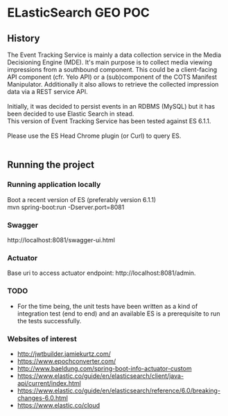 # ELasticSearch GEO POC

## History

The Event Tracking Service is mainly a data collection service in the Media Decisioning Engine (MDE).
It's main purpose is to collect media viewing impressions from a southbound component. This could be a client-facing API component (cfr. Yelo API) or a (sub)component of the COTS Manifest Manipulator. Additionally it also allows to retrieve the collected impression data via a REST service API.<br><br>
Initially, it was decided to persist events in an RDBMS (MySQL) but it has been decided to use Elastic Search in stead.<br>
This version of Event Tracking Service has been tested against ES 6.1.1.<br><br>
Please use the ES Head Chrome plugin (or Curl) to query ES.<br><br>

## Running the project

### Running application locally
Boot a recent version of ES (preferably version 6.1.1)<br>
mvn spring-boot:run -Dserver.port=8081

### Swagger
http://localhost:8081/swagger-ui.html

### Actuator
Base uri to access actuator endpoint: http://localhost:8081/admin.<br>

### TODO
* For the time being, the unit tests have been written as a kind of integration test (end to end) and an available ES
is a prerequisite to run the tests successfully.

### Websites of interest
* http://jwtbuilder.jamiekurtz.com/
* https://www.epochconverter.com/
* http://www.baeldung.com/spring-boot-info-actuator-custom
* https://www.elastic.co/guide/en/elasticsearch/client/java-api/current/index.html
* https://www.elastic.co/guide/en/elasticsearch/reference/6.0/breaking-changes-6.0.html
* https://www.elastic.co/cloud
